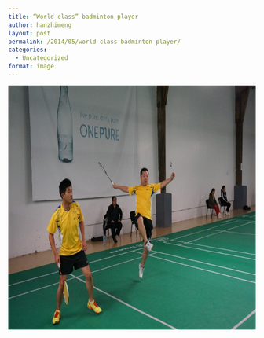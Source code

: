 ```yaml
---
title: “World class” badminton player
author: hanzhimeng
layout: post
permalink: /2014/05/world-class-badminton-player/
categories:
  - Uncategorized
format: image
---
```

[<img class="alignnone size-large wp-image-873" src="/images/uploads/2014/05/301-1024x679.jpg" alt="301" width="750" height="497" />][1]

 [1]: /images/uploads/2014/05/301.jpg
